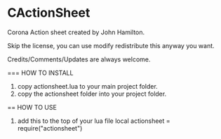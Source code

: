 CActionSheet
============

Corona Action sheet created by John Hamilton.

Skip the license, you can use modify redistribute this anyway you want.

Credits/Comments/Updates are always welcome.


=== HOW TO INSTALL

1) copy actionsheet.lua to your main project folder.
2) copy the actionsheet folder into your project folder.

== HOW TO USE

1) add this to the top of your lua file 
	local actionsheet = require("actionsheet")